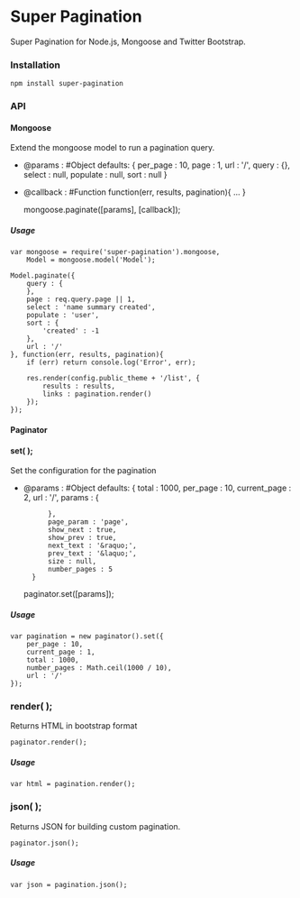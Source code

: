 Super Pagination
================

Super Pagination for Node.js, Mongoose and Twitter Bootstrap.

### Installation

    npm install super-pagination

### API

#### Mongoose

Extend the mongoose model to run a pagination query.

- @params : #Object
        defaults: {
            per_page : 10,
            page : 1,
            url : '/',
            query : {},
            select : null,
            populate : null,
            sort : null
        }
- @callback : #Function
        function(err, results, pagination){
            ...
        }

    mongoose.paginate([params], [callback]);


##### Usage

    var mongoose = require('super-pagination').mongoose,
        Model = mongoose.model('Model');

    Model.paginate({
        query : {
        },
        page : req.query.page || 1,
        select : 'name summary created',
        populate : 'user',
        sort : {
            'created' : -1
        },
        url : '/'
    }, function(err, results, pagination){
        if (err) return console.log('Error', err);

        res.render(config.public_theme + '/list', {
            results : results,
            links : pagination.render()
        });
    });

#### Paginator

#### set( );

Set the configuration for the pagination

- @params : #Object
        defaults: {
            total : 1000,
            per_page : 10,
            current_page : 2,
            url : '/',
            params : {

            },
            page_param : 'page',
            show_next : true,
            show_prev : true,
            next_text : '&raquo;',
            prev_text : '&laquo;',
            size : null,
            number_pages : 5
        }


    paginator.set([params]);

##### Usage
    var pagination = new paginator().set({
        per_page : 10,
        current_page : 1,
        total : 1000,
        number_pages : Math.ceil(1000 / 10),
        url : '/'
    });

### render( );
Returns HTML in bootstrap format

    paginator.render();

##### Usage
    var html = pagination.render();

### json( );

Returns JSON for building custom pagination.

    paginator.json();

##### Usage
    var json = pagination.json();  
